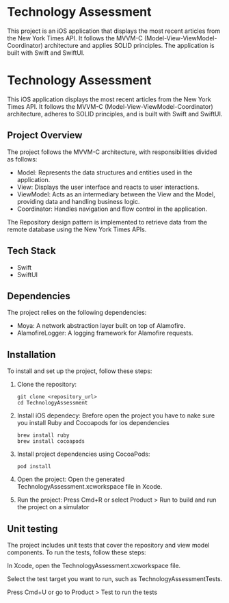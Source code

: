 # Technology Assessment

This project is an iOS application that displays the most recent articles from the New York Times API. It follows the MVVM-C (Model-View-ViewModel-Coordinator) architecture and applies SOLID principles. The application is built with Swift and SwiftUI.
# Technology Assessment

This iOS application displays the most recent articles from the New York Times API. It follows the MVVM-C (Model-View-ViewModel-Coordinator) architecture, adheres to SOLID principles, and is built with Swift and SwiftUI.

## Project Overview

The project follows the MVVM-C architecture, with responsibilities divided as follows:

- Model: Represents the data structures and entities used in the application.
- View: Displays the user interface and reacts to user interactions.
- ViewModel: Acts as an intermediary between the View and the Model, providing data and handling business logic.
- Coordinator: Handles navigation and flow control in the application.

The Repository design pattern is implemented to retrieve data from the remote database using the New York Times APIs.

## Tech Stack
- Swift
- SwiftUI

## Dependencies
The project relies on the following dependencies:

- Moya: A network abstraction layer built on top of Alamofire.
- AlamofireLogger: A logging framework for Alamofire requests.

## Installation

To install and set up the project, follow these steps:

1. Clone the repository:
   ```shell
   git clone <repository_url>
   cd TechnologyAssessment
   
2. Install iOS dependecy:
   Brefore open the project you have to nake sure you install Ruby and Cocoapods for ios dependencies 
   ```shell
   brew install ruby
   brew install cocoapods
3. Install project dependencies using CocoaPods:
    ```shell
    pod install
    
4. Open the project:
Open the generated TechnologyAssessment.xcworkspace file in Xcode.

5. Run the project:
Press Cmd+R or select Product > Run to build and run the project on a simulator
   
## Unit testing
The project includes unit tests that cover the repository and view model components. To run the tests, follow these steps:

In Xcode, open the TechnologyAssessment.xcworkspace file.

Select the test target you want to run, such as TechnologyAssessmentTests.

Press Cmd+U or go to Product > Test to run the tests

 
